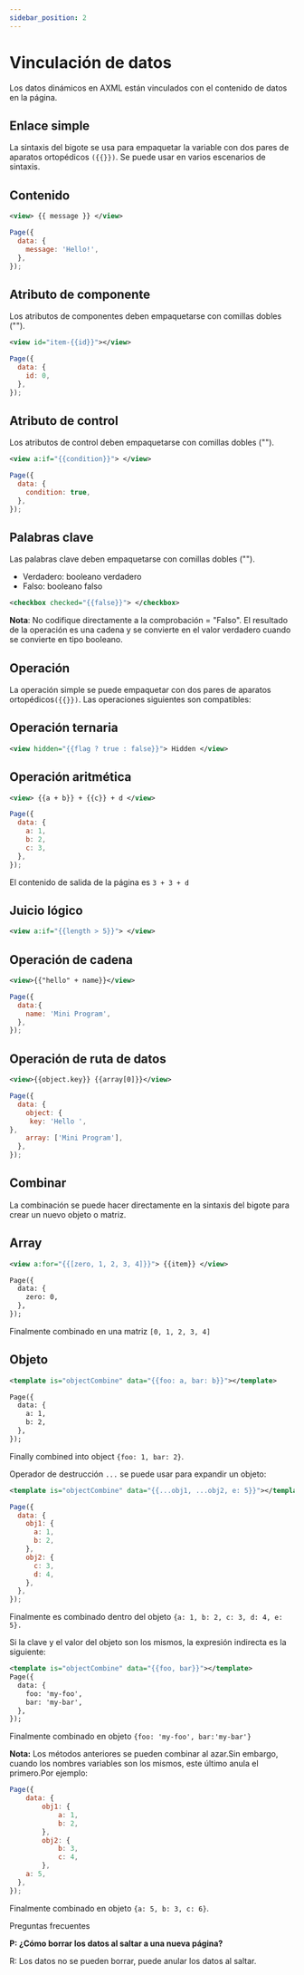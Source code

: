 ```yaml
---
sidebar_position: 2
---
```


# Vinculación de datos

Los datos dinámicos en AXML están vinculados con el contenido de datos en la página.

## Enlace simple

La sintaxis del bigote se usa para empaquetar la variable con dos pares de aparatos ortopédicos ```({{}})```. Se puede usar en varios escenarios de sintaxis.

## Contenido

```xml
<view> {{ message }} </view>
```

```js
Page({
  data: {
	message: 'Hello!',
  },
});
```

## Atributo de componente

Los atributos de componentes deben empaquetarse con comillas dobles ("").

```xml
<view id="item-{{id}}"></view>
```

```js
Page({
  data: {
	id: 0,
  },
});
```

## Atributo de control

Los atributos de control deben empaquetarse con comillas dobles ("").

```xml
<view a:if="{{condition}}"> </view>
```

```js
Page({
  data: {
	condition: true,
  },
});
```

## Palabras clave

Las palabras clave deben empaquetarse con comillas dobles ("").

- Verdadero: booleano verdadero
- Falso: booleano falso

```xml
<checkbox checked="{{false}}"> </checkbox>
```

**Nota**: No codifique directamente a la comprobación = "Falso". El resultado de la operación es una cadena y se convierte en el valor verdadero cuando se convierte en tipo booleano.

## Operación

La operación simple se puede empaquetar con dos pares de aparatos ortopédicos```({{}})```. Las operaciones siguientes son compatibles:

## Operación ternaria

```xml
<view hidden="{{flag ? true : false}}"> Hidden </view>
```

## Operación aritmética

```xml
<view> {{a + b}} + {{c}} + d </view>
```

```js
Page({
  data: {
	a: 1,
	b: 2,
	c: 3,
  },
});
```

El contenido de salida de la página es ```3 + 3 + d```

## Juicio lógico

```xml
<view a:if="{{length > 5}}"> </view>
```

## Operación de cadena

```xml
<view>{{"hello" + name}}</view>
```

```js
Page({
  data:{
	name: 'Mini Program',
  },
});
```

## Operación de ruta de datos

```xml
<view>{{object.key}} {{array[0]}}</view>
```

```js
Page({
  data: {
	object: {
 	 key: 'Hello ',
},
 	array: ['Mini Program'],
  },
});
```

## Combinar

La combinación se puede hacer directamente en la sintaxis del bigote para crear un nuevo objeto o matriz.

## Array

```xml
<view a:for="{{[zero, 1, 2, 3, 4]}}"> {{item}} </view>

Page({
  data: {
    zero: 0,
  },
});
```

Finalmente combinado en una matriz ```[0, 1, 2, 3, 4]```

## Objeto

```xml
<template is="objectCombine" data="{{foo: a, bar: b}}"></template>

Page({
  data: {
    a: 1,
    b: 2,
  },
});
```

Finally combined into object ```{foo: 1, bar: 2}```.

Operador de destrucción ```...``` se puede usar para expandir un objeto:

```xml
<template is="objectCombine" data="{{...obj1, ...obj2, e: 5}}"></template>
```
```js
Page({
  data: {
    obj1: {
      a: 1,
      b: 2,
    },
    obj2: {
      c: 3,
      d: 4,
    },
  },
});
```

Finalmente es combinado dentro del objeto ```{a: 1, b: 2, c: 3, d: 4, e: 5}.```

Si la clave y el valor del objeto son los mismos, la expresión indirecta es la siguiente:

```xml
<template is="objectCombine" data="{{foo, bar}}"></template>
Page({
  data: {
    foo: 'my-foo',
    bar: 'my-bar',
  },
});
```

Finalmente combinado en objeto ```{foo: 'my-foo', bar:'my-bar'}```

**Nota:** Los métodos anteriores se pueden combinar al azar.Sin embargo, cuando los nombres variables son los mismos, este último anula el primero.Por ejemplo:

```js
Page({
    data: {
        obj1: {
            a: 1,
            b: 2,
        },
        obj2: {
            b: 3,
            c: 4,
        },
    a: 5,
  },
});
```

Finalmente combinado en objeto ``{a: 5, b: 3, c: 6}``.

Preguntas frecuentes

**P: ¿Cómo borrar los datos al saltar a una nueva página?**

R: Los datos no se pueden borrar, puede anular los datos al saltar.